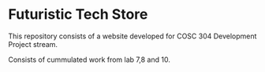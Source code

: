 # Futuristic Tech Store
This repository consists of a website developed for COSC 304 Development Project stream.

Consists of cummulated work from lab 7,8 and 10.


